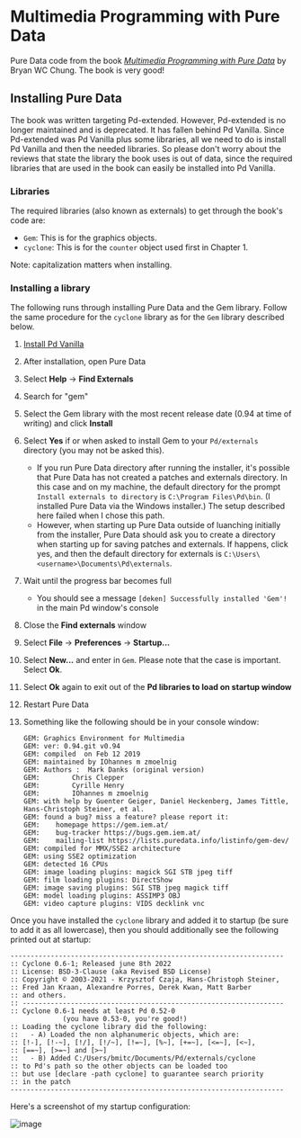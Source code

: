 # Multimedia Programming with Pure Data
Pure Data code from the book [_Multimedia Programming with Pure Data_](https://www.amazon.com/Multimedia-Programming-Pure-Bryan-Chung/dp/1782164642) by Bryan WC Chung. The book is very good!

## Installing Pure Data

The book was written targeting Pd-extended. However, Pd-extended is no longer maintained and is deprecated. It has fallen behind Pd Vanilla. Since Pd-extended was Pd Vanilla plus some libraries, all we need to do is install Pd Vanilla and then the needed libraries. So please don't worry about the reviews that state the library the book uses is out of data, since the required libraries that are used in the book can easily be installed into Pd Vanilla.

### Libraries

The required libraries (also known as externals) to get through the book's code are:

* `Gem`: This is for the graphics objects.
* `cyclone`: This is for the `counter` object used first in Chapter 1.

Note: capitalization matters when installing.

### Installing a library

The following runs through installing Pure Data and the Gem library. Follow the same procedure for the `cyclone` library as for the `Gem` library described below.

1. [Install Pd Vanilla](https://puredata.info/)
2. After installation, open Pure Data
3. Select **Help** -> **Find Externals**
4. Search for "gem"
5. Select the Gem library with the most recent release date (0.94 at time of writing) and click **Install**
6. Select **Yes** if or when asked to install Gem to your `Pd/externals` directory (you may not be asked this).
    * If you run Pure Data directory after running the installer, it's possible that Pure Data has not created a patches and externals directory. In this case and on my machine, the default directory for the prompt `Install externals to directory` is `C:\Program Files\Pd\bin`. (I installed Pure Data via the Windows installer.) The setup described here failed when I chose this path.
    * However, when starting up Pure Data outside of luanching initially from the installer, Pure Data should ask you to create a directory when starting up for saving patches and externals. If happens, click yes, and then the default directory for externals is `C:\Users\<username>\Documents\Pd\externals`.
7. Wait until the progress bar becomes full
    * You should see a message `[deken] Successfully installed 'Gem'!` in the main Pd window's console
9. Close the **Find externals** window
10. Select **File** -> **Preferences** -> **Startup...**
11. Select **New...** and enter in `Gem`. Please note that the case is important. Select **Ok**.
12. Select **Ok** again to exit out of the **Pd libraries to load on startup window**
13. Restart Pure Data
14. Something like the following should be in your console window:
    
    ```
    GEM: Graphics Environment for Multimedia
    GEM: ver: 0.94.git v0.94
    GEM: compiled  on Feb 12 2019
    GEM: maintained by IOhannes m zmoelnig
    GEM: Authors :	Mark Danks (original version)
    GEM:		Chris Clepper
    GEM:		Cyrille Henry
    GEM:		IOhannes m zmoelnig
    GEM: with help by Guenter Geiger, Daniel Heckenberg, James Tittle, Hans-Christoph Steiner, et al.
    GEM: found a bug? miss a feature? please report it:
    GEM: 	homepage https://gem.iem.at/
    GEM: 	bug-tracker https://bugs.gem.iem.at/
    GEM: 	mailing-list https://lists.puredata.info/listinfo/gem-dev/
    GEM: compiled for MMX/SSE2 architecture
    GEM: using SSE2 optimization
    GEM: detected 16 CPUs
    GEM: image loading plugins: magick SGI STB jpeg tiff
    GEM: film loading plugins: DirectShow
    GEM: image saving plugins: SGI STB jpeg magick tiff
    GEM: model loading plugins: ASSIMP3 OBJ
    GEM: video capture plugins: VIDS decklink vnc
    ```

Once you have installed the `cyclone` library and added it to startup (be sure to add it as all lowercase), then you should additionally see the following printed out at startup:

```
--------------------------------------------------------------------
:: Cyclone 0.6-1; Released june 8th 2022
:: License: BSD-3-Clause (aka Revised BSD License)
:: Copyright © 2003-2021 - Krzysztof Czaja, Hans-Christoph Steiner,
:: Fred Jan Kraan, Alexandre Porres, Derek Kwan, Matt Barber
:: and others.
:: -----------------------------------------------------------------
:: Cyclone 0.6-1 needs at least Pd 0.52-0
             (you have 0.53-0, you're good!)
:: Loading the cyclone library did the following:
::   - A) Loaded the non alphanumeric objects, which are:
:: [!-], [!-~], [!/], [!/~], [!=~], [%~], [+=~], [<=~], [<~],
:: [==~], [>=~] and [>~]
::   - B) Added C:/Users/bmitc/Documents/Pd/externals/cyclone
:: to Pd's path so the other objects can be loaded too
:: but use [declare -path cyclone] to guarantee search priority
:: in the patch
--------------------------------------------------------------------
```

Here's a screenshot of my startup configuration:

![image](https://user-images.githubusercontent.com/65685447/209909925-debed46f-42b8-42b3-a1f9-967417428196.png)

